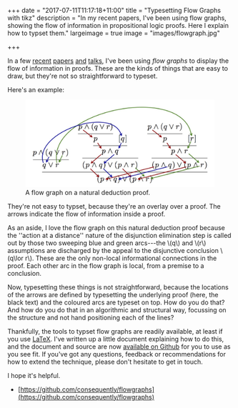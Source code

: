 +++
date = "2017-07-11T11:17:18+11:00"
title = "Typesetting Flow Graphs with tikz"
description = "In my recent papers, I've been using flow graphs, showing the flow of information in propositional logic proofs. Here I explain how to typset them."
largeimage = true
image = "images/flowgraph.jpg"

+++

In a few [recent](http://consequently.org/writing/proof-terms-for-classical-derivations/) [papers](http://consequently.org/writing/cfss2dml/) [and](http://consequently.org/presentation/2017/a-category-of-classical-proofs-tacl/) [talks](http://consequently.org/presentation/2017/proof-identity-invariants-and-hyperintensionality/), I've been using *flow graphs* to display the flow of information in proofs. These are the kinds of things that are easy to draw, but they're not so straightforward to typeset. 

<!--more-->

Here's an example:
<figure>
	<img src="/images/flowgraph.jpg" alt="a flow graph on a natural deduction proof">
	<figcaption>A flow graph on a natural deduction proof.</figcaption>
</figure>

They're not easy to typset, because they're an overlay over a proof. The arrows indicate the flow of information inside a proof. 

As an aside, I love the flow graph on this natural deduction proof because the ''action at a distance'' nature of the disjunction elimination step is called out by those two sweeping blue and green arcs---the \\(q\\) and \\(r\\) assumptions are discharged by the appeal to the disjunctive conclusion \\(q\lor r\\). These are the only non-local informational connections in the proof. Each other arc in the flow graph is local, from a premise to a conclusion.

Now, typesetting these things is not straightforward, because the locations of the arrows are defined by typesetting the underlying proof (here, the black text) and the coloured arcs are typeset on top. How do you do that? And how do you do that in an algorithmic and structural way, focussing on the structure and not hand positioning each of the lines?  

Thankfully, the tools to typset flow graphs are readily available, at least if you use [LaTeX](http://tug.org). I've written up a little document explaining how to do this, and the document and source are now [available on Github](https://github.com/consequently/flowgraphs) for you to use as you see fit. If you've got any questions, feedback or recommendations for how to extend the technique, please don't hesitate to get in touch. 

I hope it's helpful.

* [https://github.com/consequently/flowgraphs](https://github.com/consequently/flowgraphs)